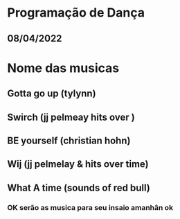# Programação de Dança 
## 08/04/2022

# Nome  das musicas
## Gotta go up (tylynn)
## Swirch (jj pelmeay hits over )
## BE yourself (christian hohn)

## Wij (jj pelmelay & hits over time)

## What A time (sounds of red bull)

### OK serão as musica para seu insaio amanhân ok 


